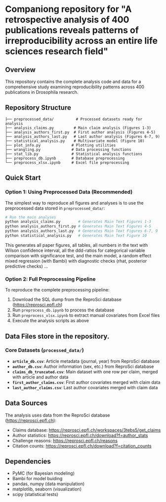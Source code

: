 # Companiong repository for "A retrospective analysis of 400 publications reveals patterns of irreproducibility across an entire life sciences research field"

## Overview

This repository contains the complete analysis code and data for a comprehensive study examining reproducibility patterns across 400 publications in Drosophila research.

## Repository Structure

```
├── preprocessed_data/          # Processed datasets ready for analysis
├── analysis_claims.py         # Main claim analysis (Figures 1-3)
├── analysis_authors_first.py  # First author analysis (Figures 4-5)
├── analysis_authors_last.py   # Last author analysis (Figures 6-7, 9)
├── statistical_analysis.py    # Multivariate model (Figure 10)
├── plot_info.py              # Plotting utilities
├── wrangling.py              # Data processing functions
├── stat_lib.py               # Statistical analysis functions
├── preprocess_db.ipynb       # Database preprocessing
└── preprocess_xlsx.ipynb     # Excel file preprocessing
```

## Quick Start

### Option 1: Using Preprocessed Data (Recommended)

The simplest way to reproduce all figures and analyses is to use the preprocessed data stored in `preprocessed_data/`:

```bash
# Run the main analyses
python analysis_claims.py        # Generates Main Text Figures 1-3
python analysis_authors_first.py # Generates Main Text Figures 4-5
python analysis_authors_last.py  # Generates Main Text Figures 6-7, 9
python statistical_analysis.py   # Generates Main Text Figure 10
```
This generates all paper figures, all tables, all numbers in the text with Wilson confidence interval, all the ddd-ratios for categorical variable comparison with significance test, and the main model, a random effect mixed regression (with Bambi) with diagnostic checks (rhat, posterior predictive checks) ... 

### Option 2: Full Preprocessing Pipeline

To reproduce the complete preprocessing pipeline:

1. Download the SQL dump from the ReproSci database (https://reprosci.epfl.ch)
2. Run `preprocess_db.ipynb` to process the database
3. Run `preprocess_xlsx.ipynb` to extract manual covariates from Excel files
4. Execute the analysis scripts as above

## Data Files store in the repository.

### Core Datasets (`processed_data/`)

- **`article_db.csv`**: Article metadata (journal, year) from ReproSci database
- **`author_db.csv`**: Author information (sex, etc.) from ReproSci database
- **`claims_db_truncated.csv`**: Main dataset with one row per claim, merged with article and author data
- **`first_author_claims.csv`**: First author covariates merged with claim data
- **`last_author_claims.csv`**: Last author covariates merged with claim data

## Data Sources

The analysis uses data from the ReproSci database (https://reprosci.epfl.ch):
- Claims database: https://reprosci.epfl.ch/workspaces/3tebs5/get_claims
- Author statistics: https://reprosci.epfl.ch/download?f=author_stats
- Challenge reasons: https://reprosci.epfl.ch/reasons
- Citation counts: https://reprosci.epfl.ch/download?f=citation_counts

## Dependencies
- PyMC (for Bayesian modeling)
- Bambi for model buiding
- pandas, numpy (data manipulation)
- matplotlib, seaborn (visualization)
- scipy (statistical tests)


